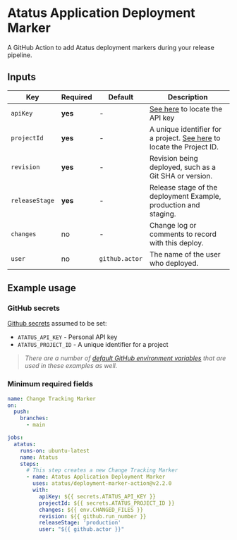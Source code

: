 # Atatus Application Deployment Marker

A GitHub Action to add Atatus deployment markers during your release pipeline.


## Inputs

| Key              | Required | Default | Description |
| ---------------- | -------- | ------- | ----------- |
| `apiKey`         | **yes**  | -       | [See here](https://docs.atatus.com/docs/faq/basics-faq/where-to-find-the-project-id.html) to locate the API key |
| `projectId`      | **yes**       | -       | A unique identifier for a project. [See here](https://docs.atatus.com/docs/faq/basics-faq/where-to-find-api-key.html) to locate the Project ID. |
| `revision`         | **yes**      | -       | Revision being deployed, such as a Git SHA or version. |
| `releaseStage`    | **yes**       | -       | Release stage of the deployment Example, production and staging. |
| `changes`       | no       | -       | Change log or comments to record with this deploy. |
| `user`           | no  | `github.actor` | The name of the user who deployed. |

## Example usage

### GitHub secrets

[Github secrets](https://docs.github.com/en/actions/security-guides/encrypted-secrets#about-encrypted-secrets) assumed to be set:
* `ATATUS_API_KEY` - Personal API key
* `ATATUS_PROJECT_ID` - A unique identifier for a project

>*There are a number of [default GitHub environment variables](https://docs.github.com/en/actions/learn-github-actions/variables#default-environment-variables) that are used in these examples as well.*
### Minimum required fields

```yaml
name: Change Tracking Marker
on:
  push:
    branches:
      - main

jobs:
  atatus:
    runs-on: ubuntu-latest
    name: Atatus
    steps:
      # This step creates a new Change Tracking Marker
      - name: Atatus Application Deployment Marker
        uses: atatus/deployment-marker-action@v2.2.0
        with:
          apiKey: ${{ secrets.ATATUS_API_KEY }}
          projectId: ${{ secrets.ATATUS_PROJECT_ID }}
          changes: ${{ env.CHANGED_FILES }}
          revision: ${{ github.run_number }}
          releaseStage: 'production'
          user: "${{ github.actor }}"
```
